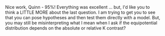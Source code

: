 Nice work, Quinn - 95%!  Everything was excellent ... but, I'd like you to think a LITTLE MORE about the last question.  I am trying to get you to see that you can pose hypotheses and then test them directly with a model.  But, you may still be misinterpreting what I mean when I ask if the equipotential distribution depends on the absolute or relative K contrast?
